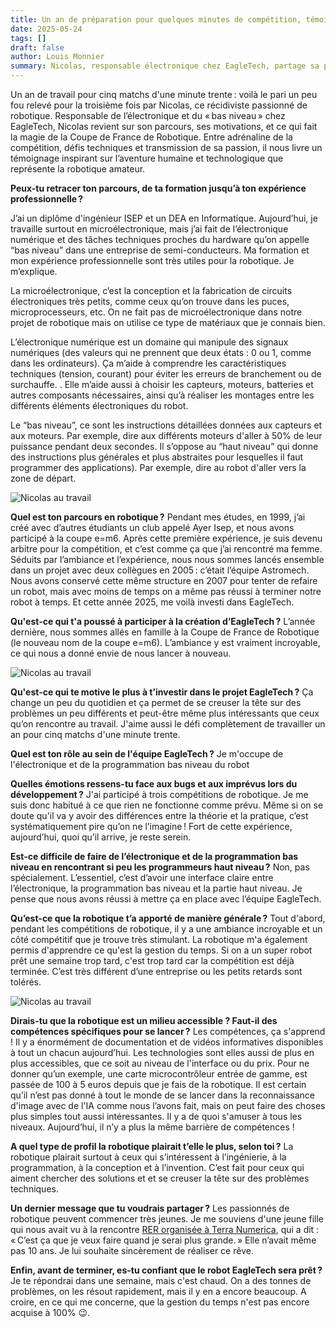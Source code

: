```yaml
---
title: Un an de préparation pour quelques minutes de compétition, témoignage de Nicolas
date: 2025-05-24
tags: []
draft: false
author: Louis Monnier
summary: Nicolas, responsable électronique chez EagleTech, partage sa passion, son parcours et les défis de la Coupe de France de Robotique, entre adrénaline, technique, esprit d’équipe et volonté de transmission.. 
---
```


Un an de travail pour cinq matchs d'une minute trente : voilà le pari un peu fou relevé pour la troisième fois par Nicolas, ce récidiviste passionné de robotique. Responsable de l’électronique et du « bas niveau » chez EagleTech, Nicolas revient sur son parcours, ses motivations, et ce qui fait la magie de la Coupe de France de Robotique. Entre adrénaline de la compétition, défis techniques et transmission de sa passion, il nous livre un témoignage inspirant sur l’aventure humaine et technologique que représente la robotique amateur.


**Peux-tu retracer ton parcours, de ta formation jusqu’à ton expérience professionnelle ?**

J’ai un diplôme d'ingénieur ISEP et un DEA en Informatique. Aujourd’hui, je travaille surtout en microélectronique, mais j’ai fait de l’électronique numérique et des tâches techniques proches du hardware qu’on appelle “bas niveau” dans une entreprise de semi-conducteurs.
Ma formation et mon expérience professionnelle sont très utiles pour la robotique. Je m’explique.

La microélectronique, c’est la conception et la fabrication de circuits électroniques très petits, comme ceux qu’on trouve dans les puces, microprocesseurs, etc. On ne fait pas de microélectronique dans notre projet de robotique mais on utilise ce type de matériaux que je connais bien.

L’électronique numérique est un domaine qui manipule des signaux numériques (des valeurs qui ne prennent que deux états : 0 ou 1, comme dans les ordinateurs). Ça m’aide à comprendre les caractéristiques techniques (tension, courant) pour éviter les erreurs de branchement ou de surchauffe. . Elle m’aide aussi à choisir les capteurs, moteurs, batteries et autres composants nécessaires, ainsi qu’à réaliser les montages entre les différents éléments électroniques du robot.

Le “bas niveau”, ce sont les instructions détaillées données aux capteurs et aux moteurs. Par exemple, dire aux différents moteurs d'aller à 50% de leur puissance pendant deux secondes. Il s’oppose au “haut niveau” qui donne des instructions plus générales et plus abstraites pour lesquelles il faut programmer des applications). Par exemple, dire au robot d'aller vers la zone de départ.

![Nicolas au travail](/blog-images/20250524-interview-nicolas/nicolas-au-travail.png)

**Quel est ton parcours en robotique ?**
Pendant mes études, en 1999, j’ai créé avec d’autres étudiants un club appelé Ayer Isep, et nous avons participé à la coupe e=m6. Après cette première expérience, je suis devenu arbitre pour la compétition, et c’est comme ça que j’ai rencontré ma femme. Séduits par l’ambiance et l’expérience, nous nous sommes lancés ensemble dans un projet avec deux collègues en 2005 : c’était l’équipe Astromech. Nous avons conservé cette même structure en 2007 pour tenter de refaire un robot, mais avec moins de temps on a même pas réussi à terminer notre robot à temps. Et cette année 2025, me voilà investi dans EagleTech.

**Qu'est-ce qui t'a poussé à participer à la création d’EagleTech ?**
L’année dernière, nous sommes allés en famille à la Coupe de France de Robotique (le nouveau nom de la coupe e=m6). L’ambiance y est vraiment incroyable, ce qui nous a donné envie de nous lancer à nouveau.

![Nicolas au travail](/blog-images/20250524-interview-nicolas/nicolas-et-terrain-de-jeu.png)

**Qu'est-ce qui te motive le plus à t’investir dans le projet EagleTech ?**
Ça change un peu du quotidien et ça permet de se creuser la tête sur des problèmes un peu différents et peut-être même plus intéressants que ceux qu’on rencontre au travail. J'aime aussi le défi complètement de travailler un an pour cinq matchs d'une minute trente.

**Quel est ton rôle au sein de l'équipe EagleTech ?**
Je m'occupe de l'électronique et de la programmation bas niveau du robot

**Quelles émotions ressens-tu face aux bugs et aux imprévus lors du développement ?**
J'ai participé à trois compétitions de robotique. Je me suis donc habitué à ce que rien ne fonctionne comme prévu. Même si on se doute qu'il va y avoir des différences entre la théorie et la pratique, c’est systématiquement pire qu’on ne l’imagine ! Fort de cette expérience, aujourd’hui, quoi qu’il arrive, je reste serein.

**Est-ce difficile de faire de l’électronique et de la programmation bas niveau en rencontrant si peu les programmeurs haut niveau ?**
Non, pas spécialement. L’essentiel, c’est d’avoir une interface claire entre l’électronique, la programmation bas niveau et la partie haut niveau. Je pense que nous avons réussi à mettre ça en place avec l’équipe EagleTech.

**Qu’est-ce que la robotique t’a apporté de manière générale ?**
Tout d'abord, pendant les compétitions de robotique, il y a une ambiance incroyable et un côté compétitif que je trouve très stimulant.
La robotique m'a également permis d'apprendre ce qu'est la gestion du temps. Si on a un super robot prêt une semaine trop tard, c'est trop tard car la compétition est déjà terminée. C’est très différent d’une entreprise ou les petits retards sont tolérés.

![Nicolas au travail](/blog-images/20250524-interview-nicolas/nicoas-reflechit-smartphone-laptop.png)

**Dirais-tu que la robotique est un milieu accessible ? Faut-il des compétences spécifiques pour se lancer ?**
Les compétences, ça s'apprend ! Il y a énormément de documentation et de vidéos informatives disponibles à tout un chacun aujourd’hui. Les technologies sont elles aussi de plus en plus accessibles, que ce soit au niveau de l'interface ou du prix. Pour ne donner qu’un exemple, une carte microcontrôleur entrée de gamme, est passée de 100 à 5 euros depuis que je fais de la robotique.
Il est certain qu’il n’est pas donné à tout le monde de se lancer dans la reconnaissance d'image avec de l'IA comme nous l’avons fait, mais on peut faire des choses plus simples tout aussi intéressantes. Il y a de quoi s'amuser à tous les niveaux. Aujourd’hui, il n’y a plus la même barrière de compétences !

**A quel type de profil la robotique plairait t’elle le plus, selon toi ?**
La robotique plairait surtout à ceux qui s’intéressent à l’ingénierie, à la programmation, à la conception et à l’invention. C’est fait pour ceux qui aiment chercher des solutions et et se creuser la tête sur des problèmes techniques.

**Un dernier message que tu voudrais partager ?**
Les passionnés de robotique peuvent commencer très jeunes. Je me souviens d'une jeune fille qui nous avait vu à la rencontre [RER organisée à Terra Numerica](https://eagletech-robotics.netlify.app/blog/posts/007bvczw), qui a dit : « C’est ça que je veux faire quand je serai plus grande. »  Elle n’avait même pas 10 ans. Je lui souhaite sincèrement de réaliser ce rêve.

**Enfin, avant de terminer, es-tu confiant que le robot EagleTech sera prêt ?**
Je te répondrai dans une semaine, mais c'est chaud. On a des tonnes de problèmes, on les résout rapidement, mais il y en a encore beaucoup.
A croire, en ce qui me concerne, que la gestion du temps n'est pas encore acquise à 100% 😉.
